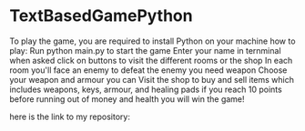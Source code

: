# TextBasedGamePython
To play the game, you are required to install Python on your machine
how to play:
            Run python main.py to start the game
            Enter your name in ternminal when asked
            click on buttons to visit the different rooms or the shop
            In each room you'll face an enemy to defeat the enemy you need weapon 
            Choose your weapon and armour 
            you can Visit the shop to buy and sell items which includes weapons, keys, armour, and healing pads
            if you reach 10 points before running out of money and health you will win the game!
            
            
here is the link to my repository: 
                                 
